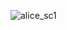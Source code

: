![alice_sc1](https://github.com/Catomon/petals/assets/52209538/6c31300f-2b88-48ae-ace7-f959c6e5d032)
